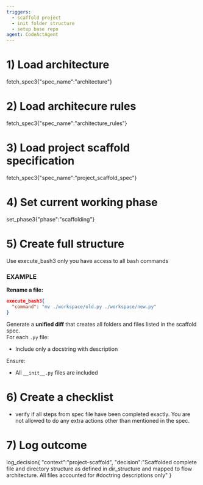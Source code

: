 ```yaml
---
triggers:
  - scaffold project
  - init folder structure
  - setup base repo
agent: CodeActAgent
---
```


# 1) Load architecture
fetch_spec3{"spec_name":"architecture"}

# 2) Load architecure rules
fetch_spec3{"spec_name":"architecture_rules"}

# 3) Load project scaffold specification
fetch_spec3{"spec_name":"project_scaffold_spec"}

# 4) Set current working phase
set_phase3{"phase":"scaffolding"}

# 5) Create full structure
Use execute_bash3 only you have access to all bash commands
### EXAMPLE
**Rename a file:**
```json
execute_bash3{
  "command": "mv ./workspace/old.py ./workspace/new.py"
}
```
Generate a **unified diff** that creates all folders and files listed in the scaffold spec.  
For each `.py` file:
- Include only a docstring with description

Ensure:
- All `__init__.py` files are included

# 6) Create a checklist 
- verify if all steps from spec file have been completed exactly. You are not allowed to do any extra actions other than mentioned in the spec.

# 7) Log outcome
log_decision{
  "context":"project-scaffold",
  "decision":"Scaffolded complete file and directory structure as defined in dir_structure and mapped to flow architecture. All files accounted for #doctring descriptions only"
}
